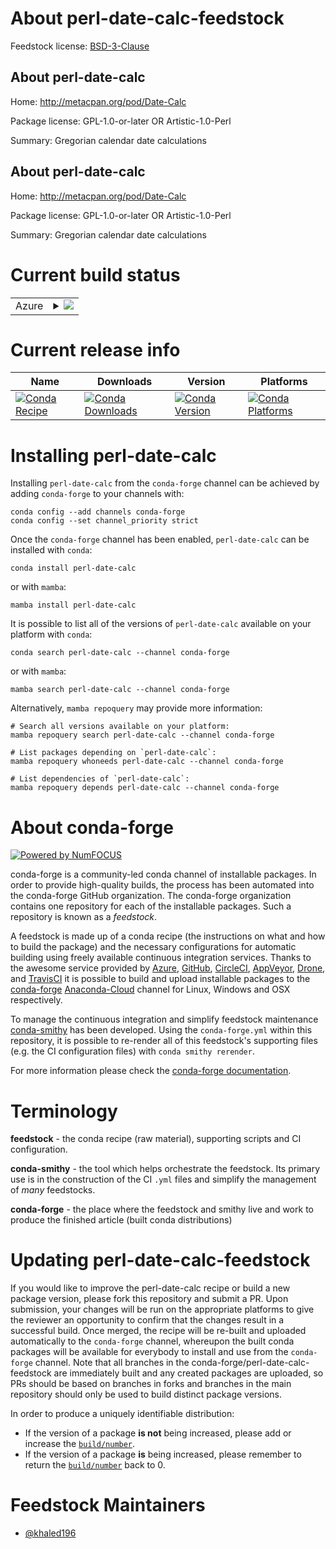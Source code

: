 About perl-date-calc-feedstock
==============================

Feedstock license: [BSD-3-Clause](https://github.com/conda-forge/perl-date-calc-feedstock/blob/main/LICENSE.txt)


About perl-date-calc
--------------------

Home: http://metacpan.org/pod/Date-Calc

Package license: GPL-1.0-or-later OR Artistic-1.0-Perl

Summary: Gregorian calendar date calculations

About perl-date-calc
--------------------

Home: http://metacpan.org/pod/Date-Calc

Package license: GPL-1.0-or-later OR Artistic-1.0-Perl

Summary: Gregorian calendar date calculations

Current build status
====================


<table>
    
  <tr>
    <td>Azure</td>
    <td>
      <details>
        <summary>
          <a href="https://dev.azure.com/conda-forge/feedstock-builds/_build/latest?definitionId=20039&branchName=main">
            <img src="https://dev.azure.com/conda-forge/feedstock-builds/_apis/build/status/perl-date-calc-feedstock?branchName=main">
          </a>
        </summary>
        <table>
          <thead><tr><th>Variant</th><th>Status</th></tr></thead>
          <tbody><tr>
              <td>linux_64</td>
              <td>
                <a href="https://dev.azure.com/conda-forge/feedstock-builds/_build/latest?definitionId=20039&branchName=main">
                  <img src="https://dev.azure.com/conda-forge/feedstock-builds/_apis/build/status/perl-date-calc-feedstock?branchName=main&jobName=linux&configuration=linux%20linux_64_" alt="variant">
                </a>
              </td>
            </tr><tr>
              <td>osx_64</td>
              <td>
                <a href="https://dev.azure.com/conda-forge/feedstock-builds/_build/latest?definitionId=20039&branchName=main">
                  <img src="https://dev.azure.com/conda-forge/feedstock-builds/_apis/build/status/perl-date-calc-feedstock?branchName=main&jobName=osx&configuration=osx%20osx_64_" alt="variant">
                </a>
              </td>
            </tr>
          </tbody>
        </table>
      </details>
    </td>
  </tr>
</table>

Current release info
====================

| Name | Downloads | Version | Platforms |
| --- | --- | --- | --- |
| [![Conda Recipe](https://img.shields.io/badge/recipe-perl--date--calc-green.svg)](https://anaconda.org/conda-forge/perl-date-calc) | [![Conda Downloads](https://img.shields.io/conda/dn/conda-forge/perl-date-calc.svg)](https://anaconda.org/conda-forge/perl-date-calc) | [![Conda Version](https://img.shields.io/conda/vn/conda-forge/perl-date-calc.svg)](https://anaconda.org/conda-forge/perl-date-calc) | [![Conda Platforms](https://img.shields.io/conda/pn/conda-forge/perl-date-calc.svg)](https://anaconda.org/conda-forge/perl-date-calc) |

Installing perl-date-calc
=========================

Installing `perl-date-calc` from the `conda-forge` channel can be achieved by adding `conda-forge` to your channels with:

```
conda config --add channels conda-forge
conda config --set channel_priority strict
```

Once the `conda-forge` channel has been enabled, `perl-date-calc` can be installed with `conda`:

```
conda install perl-date-calc
```

or with `mamba`:

```
mamba install perl-date-calc
```

It is possible to list all of the versions of `perl-date-calc` available on your platform with `conda`:

```
conda search perl-date-calc --channel conda-forge
```

or with `mamba`:

```
mamba search perl-date-calc --channel conda-forge
```

Alternatively, `mamba repoquery` may provide more information:

```
# Search all versions available on your platform:
mamba repoquery search perl-date-calc --channel conda-forge

# List packages depending on `perl-date-calc`:
mamba repoquery whoneeds perl-date-calc --channel conda-forge

# List dependencies of `perl-date-calc`:
mamba repoquery depends perl-date-calc --channel conda-forge
```


About conda-forge
=================

[![Powered by
NumFOCUS](https://img.shields.io/badge/powered%20by-NumFOCUS-orange.svg?style=flat&colorA=E1523D&colorB=007D8A)](https://numfocus.org)

conda-forge is a community-led conda channel of installable packages.
In order to provide high-quality builds, the process has been automated into the
conda-forge GitHub organization. The conda-forge organization contains one repository
for each of the installable packages. Such a repository is known as a *feedstock*.

A feedstock is made up of a conda recipe (the instructions on what and how to build
the package) and the necessary configurations for automatic building using freely
available continuous integration services. Thanks to the awesome service provided by
[Azure](https://azure.microsoft.com/en-us/services/devops/), [GitHub](https://github.com/),
[CircleCI](https://circleci.com/), [AppVeyor](https://www.appveyor.com/),
[Drone](https://cloud.drone.io/welcome), and [TravisCI](https://travis-ci.com/)
it is possible to build and upload installable packages to the
[conda-forge](https://anaconda.org/conda-forge) [Anaconda-Cloud](https://anaconda.org/)
channel for Linux, Windows and OSX respectively.

To manage the continuous integration and simplify feedstock maintenance
[conda-smithy](https://github.com/conda-forge/conda-smithy) has been developed.
Using the ``conda-forge.yml`` within this repository, it is possible to re-render all of
this feedstock's supporting files (e.g. the CI configuration files) with ``conda smithy rerender``.

For more information please check the [conda-forge documentation](https://conda-forge.org/docs/).

Terminology
===========

**feedstock** - the conda recipe (raw material), supporting scripts and CI configuration.

**conda-smithy** - the tool which helps orchestrate the feedstock.
                   Its primary use is in the construction of the CI ``.yml`` files
                   and simplify the management of *many* feedstocks.

**conda-forge** - the place where the feedstock and smithy live and work to
                  produce the finished article (built conda distributions)


Updating perl-date-calc-feedstock
=================================

If you would like to improve the perl-date-calc recipe or build a new
package version, please fork this repository and submit a PR. Upon submission,
your changes will be run on the appropriate platforms to give the reviewer an
opportunity to confirm that the changes result in a successful build. Once
merged, the recipe will be re-built and uploaded automatically to the
`conda-forge` channel, whereupon the built conda packages will be available for
everybody to install and use from the `conda-forge` channel.
Note that all branches in the conda-forge/perl-date-calc-feedstock are
immediately built and any created packages are uploaded, so PRs should be based
on branches in forks and branches in the main repository should only be used to
build distinct package versions.

In order to produce a uniquely identifiable distribution:
 * If the version of a package **is not** being increased, please add or increase
   the [``build/number``](https://docs.conda.io/projects/conda-build/en/latest/resources/define-metadata.html#build-number-and-string).
 * If the version of a package **is** being increased, please remember to return
   the [``build/number``](https://docs.conda.io/projects/conda-build/en/latest/resources/define-metadata.html#build-number-and-string)
   back to 0.

Feedstock Maintainers
=====================

* [@khaled196](https://github.com/khaled196/)

